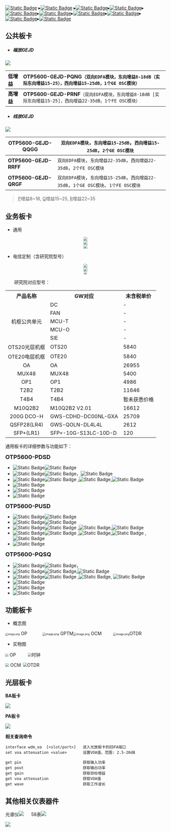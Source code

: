 [![Static Badge](https://img.shields.io/badge/PDSD-black)](https://gitbook-pic-1301999062.cos.ap-beijing.myqcloud.com/PDSD-T2B2png.png) ▸[![Static Badge](https://img.shields.io/badge/PQSQ-black)](https://gitbook-pic-1301999062.cos.ap-beijing.myqcloud.com/PQSQ-T4B4.png) ▸[![Static Badge](https://img.shields.io/badge/PUSD-black)](https://gitbook-pic-1301999062.cos.ap-beijing.myqcloud.com/PUSD-M10Q2B2-1.png)▸[![Static Badge](https://img.shields.io/badge/OLP-black)](https://gitbook-pic-1301999062.cos.ap-beijing.myqcloud.com/OLP.png)▸[![Static Badge](https://img.shields.io/badge/GEJD-black)](https://gitbook-pic-1301999062.cos.ap-beijing.myqcloud.com/GEJD-PQNG.png)▸[![Static Badge](https://img.shields.io/badge/OTDR-black)](https://gitbook-pic-1301999062.cos.ap-beijing.myqcloud.com/OTDR.png)▸[![Static Badge](https://img.shields.io/badge/OCM-black)](https://gitbook-pic-1301999062.cos.ap-beijing.myqcloud.com/OCM.png)▸[![Static Badge](https://img.shields.io/badge/PTM-black)](https://gitbook-pic-1301999062.cos.ap-beijing.myqcloud.com/PTM-W.png)▸[![Static Badge](https://img.shields.io/badge/OTP5600正面-black)](https://gitbook-pic-1301999062.cos.ap-beijing.myqcloud.com/otp5600%E6%AD%A3%E9%9D%A21.png)▸[![Static Badge](https://img.shields.io/badge/OTP5600背面-black)](https://gitbook-pic-1301999062.cos.ap-beijing.myqcloud.com/OTP5600%E6%AD%A3%E9%9D%A2%E5%9B%BE1.png)

## 公共板卡

- ##### 端放GEJD

![](https://gitbook-pic-1301999062.cos.ap-beijing.myqcloud.com/2LycUZO3JDtkNbu.png) 

| **低增益** | OTP5600-GEJD-PQNG`（双向EDFA模块，东向增益8-18dB（实际东向增益15-25），西向增益15-25dB，1个GE OSC模块）` |
| :--------- | :----------------------------------------------------------- |
| **高增益** | **OTP5600-GEJD-PRNF**`（双向EDFA模块，东向增益8-18dB [实际东向增益15-25]，西向增益22-35dB，1个FE OSC模块）` |

- ##### 线放GEJD

![](https://gitbook-pic-1301999062.cos.ap-beijing.myqcloud.com/HPUq9lJiwLCboeW.png) 

| OTP5600-GEJD-QQGG     | `双向EDFA模块`，`东向增益15-25dB`，`西向增益15-25dB`，`2个GE OSC模块` |
| --------------------- | ------------------------------------------------------------ |
| **OTP5600-GEJD-RRFF** | `双向EDFA模块`，`东向增益22-35dB`，`西向增益22-35dB`，`2个FE OSC模块` |
| **OTP5600-GEJD-QRGF** | `双向EDFA模块`，`东向增益15-25dB`，`西向增益22-35dB`，`1个GE OSC模块`、`1个FE OSC模块` |

> <u>P</u>增益8~18,  <u>Q</u>增益15~25, <u> R</u>增益22~35

## 业务板卡

- 通用


<center><img src="https://gitbook-pic-1301999062.cos.ap-beijing.myqcloud.com/7xUizHGghqscVaE.png" style="zoom: 69%;" /></center> 

<center><img src="https://gitbook-pic-1301999062.cos.ap-beijing.myqcloud.com/3tKxU8V2WhRXzdI.png" style="zoom:75%;" /></center>

<div align="center"> <img src="https://gitbook-pic-1301999062.cos.ap-beijing.myqcloud.com/93AUo6VtNkfnilc.png" style="zoom:80%;" /> </div>

- 电信定制（含研究院型号）


<center><img src="https://gitbook-pic-1301999062.cos.ap-beijing.myqcloud.com/PDSD-T2B2png.png" style="zoom: 69%;" /></center>
<center><img src="https://gitbook-pic-1301999062.cos.ap-beijing.myqcloud.com/PQSQ-T4B4.png" style="zoom:72%;" /></center>

<center><img src="https://gitbook-pic-1301999062.cos.ap-beijing.myqcloud.com/PUSD-M10Q2B2-1.png" style="zoom:63%;" /></center>

&emsp;&emsp;研究院对应型号：

<table>
    <tr>
        <th><center>产品名称</center></th><th><center>GW对应</center></th><th><center>未含税单价</center></th>
    </tr>
    <tr>
        <td rowspan="5"><center>机框公共单元</center></td><td>DC</td><td>-</td>
    </tr>
    <tr>
        <td>FAN</td><td>-</td>
    </tr>
    <tr>
        <td>MCU-T</td><td>-</td>
    </tr>
    <tr>
        <td>MCU-O</td><td>-</td>
    </tr>
    <tr>
        <td>SIE</td><td>-</td>
    </tr>
    <tr>
        <td ><center>OTS20光层机框</center></td><td>OTS20</td><td>5840</td>
    </tr>
    <tr>
        <td ><center>OTE20电层机框</center></td><td>OTE20</td><td>5840</td>
    </tr>
    <tr>
        <td ><center>OA</center></td><td>OA</td><td>26955</td>
    </tr>
    <tr>
        <td ><center>MUX48</center></td><td>MUX48</td><td>5400</td>
    </tr>
    <tr>
        <td ><center>OP1</center></td><td>OP1</td><td>4986</td>
    </tr>
    <tr>
        <td ><center>T2B2</center></td><td>T2B2</td><td>11646</td>
    </tr>
    <tr>
        <td ><center>T4B4</center></td><td>T4B4</td><td>暂未获悉价格</td>
    </tr>
    <tr>
        <td ><center>M10Q2B2</center></td><td>M10Q2B2 V2.01</td><td>16612</td>
    </tr>
    <tr>
        <td ><center>200G DCO-H</center></td><td>GWS-CDHD-DC00NL-GXA</td><td>25709</td>
    </tr>
    <tr>
        <td ><center>QSFP28(LR4)</center></td><td>GWS-QOLN-DL4L4L</td><td>2612</td>
    </tr>
    <tr>
        <td ><center>SFP+(LR1)</center></td><td>SFP+-10G-S13LC-10D-D</td><td>120</td>
    </tr>
</table>

通用板卡的详细参数与功能如下：

<font size="4"><strong>OTP5600-PDSD</strong></font>

- ![Static Badge](https://img.shields.io/badge/%E7%BA%BF%E8%B7%AF%E4%BE%A7%3A-purple)![Static Badge](https://img.shields.io/badge/200G-%E5%BD%A9%E5%85%89-green)
- ![Static Badge](https://img.shields.io/badge/%E5%AE%A2%E6%88%B7%E4%BE%A7%3A-purple)![Static Badge](https://img.shields.io/badge/100Gx2-%E7%99%BD%E5%85%89-green)，![Static Badge](https://img.shields.io/badge/%E6%A7%BD%E4%BD%8D-1~8-green)
- ![Static Badge](https://img.shields.io/badge/%E4%B8%9A%E5%8A%A1-%E5%AE%A2%E6%88%B7%E4%BE%A7%3A-purple)![Static Badge](https://img.shields.io/badge/100GE-green) ,![Static Badge](https://img.shields.io/badge/100GE%20FlexE-Unware%20%E6%A8%A1%E5%BC%8F-green),![Static Badge](https://img.shields.io/badge/OTU4-green)
- ![Static Badge](https://img.shields.io/badge/%E6%94%AF%E6%8C%81%E7%94%B5%E5%8E%8B%E3%80%81%E7%94%B5%E6%B5%81%E6%9F%A5%E8%AF%A2-purple) 
- ![Static Badge](https://img.shields.io/badge/%E6%94%AF%E6%8C%81%E7%8E%AF%E5%9B%9E%3A-purple) 
- ![Static Badge](https://img.shields.io/badge/%E7%94%A8%E5%85%B6%E4%B8%AD%E7%9A%84%E4%B8%80%E4%B8%AA100G%EF%BC%8C%E5%8F%A6%E4%B8%80%E4%B8%AA%E9%A1%BB%E9%85%8D%E7%9B%B8%E5%90%8C%E6%A8%A1%E5%BC%8F%E4%B8%9A%E5%8A%A1%E6%89%8D%E8%83%BD%E4%B8%8B%E5%8F%91-purple) 

<font size="4"><strong>OTP5600-PUSD</strong></font>

- ![Static Badge](https://img.shields.io/badge/%E7%BA%BF%E8%B7%AF%E4%BE%A7%3A-purple)![Static Badge](https://img.shields.io/badge/200G-%E5%BD%A9%E5%85%89-green)     
- ![Static Badge](https://img.shields.io/badge/%E5%AE%A2%E6%88%B7%E4%BE%A7%3A-purple)![Static Badge](https://img.shields.io/badge/100Gx1%2B10x10G-%E7%99%BD%E5%85%89-green) 
- ![Static Badge](https://img.shields.io/badge/%E4%B8%9A%E5%8A%A1-%E5%AE%A2%E6%88%B7%E4%BE%A7%3A-purple)![Static Badge](https://img.shields.io/badge/100GE-green) ,![Static Badge](https://img.shields.io/badge/100GE%20FlexE-Unware%20%E6%A8%A1%E5%BC%8F-green),![Static Badge](https://img.shields.io/badge/OTU4-green) 
- ![Static Badge](https://img.shields.io/badge/%E4%B8%9A%E5%8A%A1-%E5%AE%A2%E6%88%B7%E4%BE%A7%3A-purple)![Static Badge](https://img.shields.io/badge/10g_lan-green) ,![Static Badge](https://img.shields.io/badge/10g_wan-green),![Static Badge](https://img.shields.io/badge/STM64-green) ,![Static Badge](https://img.shields.io/badge/OTU2-green)
- ![Static Badge](https://img.shields.io/badge/%E6%94%AF%E6%8C%81%E7%8E%AF%E5%9B%9E%3A-purple) 

<font size="4"><strong>OTP5600-PQSQ</strong></font>

- ![Static Badge](https://img.shields.io/badge/%E7%BA%BF%E8%B7%AF%E4%BE%A7%3A-purple)![Static Badge](https://img.shields.io/badge/400G-%E5%BD%A9%E5%85%89-green)，
- ![Static Badge](https://img.shields.io/badge/%E5%AE%A2%E6%88%B7%E4%BE%A7%3A-purple)![Static Badge](https://img.shields.io/badge/4*100G-%E7%99%BD%E5%85%89-green),![Static Badge](https://img.shields.io/badge/%E6%A7%BD%E4%BD%8D-1~8-green) 
- ![Static Badge](https://img.shields.io/badge/%E4%B8%9A%E5%8A%A1-%E5%AE%A2%E6%88%B7%E4%BE%A7%3A-purple)![Static Badge](https://img.shields.io/badge/100GE-green) ,![Static Badge](https://img.shields.io/badge/100GE%20FlexE-Unware%20%E6%A8%A1%E5%BC%8F-green), ![Static Badge](https://img.shields.io/badge/OTU4-green) 
- ![Static Badge](https://img.shields.io/badge/%E6%94%AF%E6%8C%81%E7%94%B5%E5%8E%8B%E3%80%81%E7%94%B5%E6%B5%81%E6%9F%A5%E8%AF%A2-purple) 
- ![Static Badge](https://img.shields.io/badge/%E6%94%AF%E6%8C%81%E7%8E%AF%E5%9B%9E%3A-purple) 
- ![Static Badge](https://img.shields.io/badge/%E7%94%A8%E5%85%B6%E4%B8%AD%E7%9A%84%E4%B8%80%E4%B8%AA100G%EF%BC%8C%E5%8F%A6%E4%B8%89%E4%B8%AA%E9%A1%BB%E9%85%8D%E7%9B%B8%E5%90%8C%E6%A8%A1%E5%BC%8F%E4%B8%9A%E5%8A%A1%E6%89%8D%E8%83%BD%E4%B8%8B%E5%8F%91-purple)  

## 功能板卡

- 概念图

<img src="https://gitbook-pic-1301999062.cos.ap-beijing.myqcloud.com/GNSwFRWudlskE3y.png" alt="image.png" style="zoom:53%;" /> OP<font color="white">-------</font> <img src="https://gitbook-pic-1301999062.cos.ap-beijing.myqcloud.com/So6OKZHdQT2iFuc.png" alt="image.png" style="zoom: 60%;" /> GPTM<img src="https://gitbook-pic-1301999062.cos.ap-beijing.myqcloud.com/oqkMEtraAKyxzVi.png" alt="image.png" style="zoom: 60%;" />  OCM<font color="white">-----</font>  <img src="https://gitbook-pic-1301999062.cos.ap-beijing.myqcloud.com/So6OKZHdQT2iFuc.png" alt="image.png" style="zoom: 60%;" />OTDR

- 实物图


<img src="https://gitbook-pic-1301999062.cos.ap-beijing.myqcloud.com/OLP.png" style="zoom:60%;" /> OP<font color="white">------</font><img src="https://gitbook-pic-1301999062.cos.ap-beijing.myqcloud.com/PTM-W.png" style="zoom:69%;" />时钟

<img src="https://gitbook-pic-1301999062.cos.ap-beijing.myqcloud.com/OCM.png" style="zoom:73%;" /> OCM<font color="white">-</font><img src="https://gitbook-pic-1301999062.cos.ap-beijing.myqcloud.com/OTDR.png" style="zoom:82%;" />OTDR

## 光层板卡

**BA板卡**

<img src="https://gitbook-pic-1301999062.cos.ap-beijing.myqcloud.com/202401041504972.png"/>

**PA板卡**

<img src="https://gitbook-pic-1301999062.cos.ap-beijing.myqcloud.com/202401041501178.png"/>

**相关查询命令**

```
interface wdm_oa  [<slot/port>]   进入光放板卡的EDFA端口
set voa attenuation <value>       设置VOA值，范围: 2.5-20dB
```

```
get pin                           获取输入功率
get pout                          获取输出功率
get gain                          获取目标增益
get voa attenuation               获取VOA值
get wave                          获取工作波长
```

## 其他相关仪表器件

光谱仪![](https://gitbook-pic-1301999062.cos.ap-beijing.myqcloud.com/202310131338623.jpg) <font color="white">---</font>58表![](https://gitbook-pic-1301999062.cos.ap-beijing.myqcloud.com/202310131338544.jpg)      

<img src="https://gitbook-pic-1301999062.cos.ap-beijing.myqcloud.com/202311101434604.png"/>